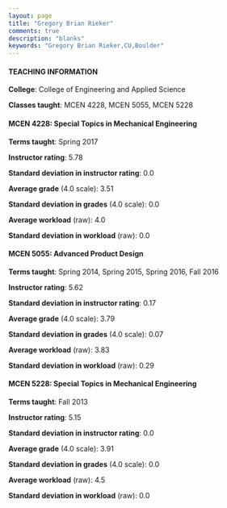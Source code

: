 ```yaml
---
layout: page
title: "Gregory Brian Rieker" 
comments: true
description: "blanks"
keywords: "Gregory Brian Rieker,CU,Boulder"
---
```

<head>
<script src="https://ajax.googleapis.com/ajax/libs/jquery/2.1.3/jquery.min.js"></script>
<script src="https://dl.dropboxusercontent.com/s/pc42nxpaw1ea4o9/highcharts.js?dl=0"></script>
<!-- <script src="../assets/js/highcharts.js"></script> -->
<style type="text/css">@font-face {
	font-family: "Bebas Neue";
	src: url(https://www.filehosting.org/file/details/544349/BebasNeue Regular.otf) format("opentype");
	}
	h1.Bebas { 
		font-family: "Bebas Neue", Verdana, Tahoma;
	}
</style>
</head>
	   
#### TEACHING INFORMATION

**College**: College of Engineering and Applied Science

**Classes taught**: MCEN 4228, MCEN 5055, MCEN 5228

#### MCEN 4228: Special Topics in Mechanical Engineering

**Terms taught**: Spring 2017

**Instructor rating**: 5.78

**Standard deviation in instructor rating**: 0.0

**Average grade** (4.0 scale): 3.51

**Standard deviation in grades** (4.0 scale): 0.0

**Average workload** (raw): 4.0

**Standard deviation in workload** (raw): 0.0

#### MCEN 5055: Advanced Product Design

**Terms taught**: Spring 2014, Spring 2015, Spring 2016, Fall 2016

**Instructor rating**: 5.62

**Standard deviation in instructor rating**: 0.17

**Average grade** (4.0 scale): 3.79

**Standard deviation in grades** (4.0 scale): 0.07

**Average workload** (raw): 3.83

**Standard deviation in workload** (raw): 0.29

#### MCEN 5228: Special Topics in Mechanical Engineering

**Terms taught**: Fall 2013

**Instructor rating**: 5.15

**Standard deviation in instructor rating**: 0.0

**Average grade** (4.0 scale): 3.91

**Standard deviation in grades** (4.0 scale): 0.0

**Average workload** (raw): 4.5

**Standard deviation in workload** (raw): 0.0

